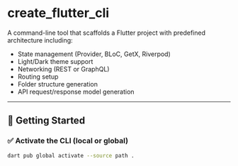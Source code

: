 # create_flutter_cli

A command-line tool that scaffolds a Flutter project with predefined architecture including:

- State management (Provider, BLoC, GetX, Riverpod)
- Light/Dark theme support
- Networking (REST or GraphQL)
- Routing setup
- Folder structure generation
- API request/response model generation

---

## 🚀 Getting Started

### ✅ Activate the CLI (local or global)

```bash
dart pub global activate --source path .
```
